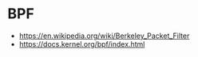 # BPF
- https://en.wikipedia.org/wiki/Berkeley_Packet_Filter
- https://docs.kernel.org/bpf/index.html
